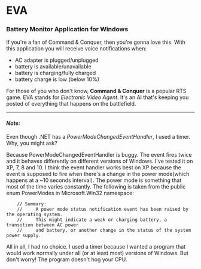 # EVA
### Battery Monitor Application for Windows

  If you're a fan of Command & Conquer, then you're gonna love this. With this application you will receive voice notifications when:
- AC adapter is plugged/unplugged
- battery is available/unavailable
- battery is charging/fully charged
- battery charge is low (below 10%)

For those of you who don't know, **Command & Conquer** is a popular RTS game. EVA stands for *Electronic Video Agent*.
It's an AI that's keeping you posted of everything that happens on the battlefield.

---

#### ***Note:***
Even though .NET has a *PowerModeChangedEventHandler*, I used a timer. Why, you might ask?

  Because PowerModeChangedEventHandler is buggy. The event fires twice and it behaves differently on different versions of Windows.
I've tested it on XP, 7, 8 and 10. I think the event handler works best on XP because the event is supposed to fire when there's a 
change in the power mode(which happens at a ~10 seconds interval). The power mode is something that most of the time varies constantly.
The following is taken from the public enum PowerModes in Microsoft.Win32 namespace:

        // Summary:
        //     A power mode status notification event has been raised by the operating system.
        //     This might indicate a weak or charging battery, a transition between AC power
        //     and battery, or another change in the status of the system power supply.

All in all, I had no choice. I used a timer because I wanted a program that would work normally under all (or at least most)
versions of Windows.
But don't worry! The program doesn't hog your CPU.
